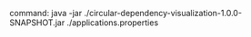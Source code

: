 



command: java -jar ./circular-dependency-visualization-1.0.0-SNAPSHOT.jar ./applications.properties